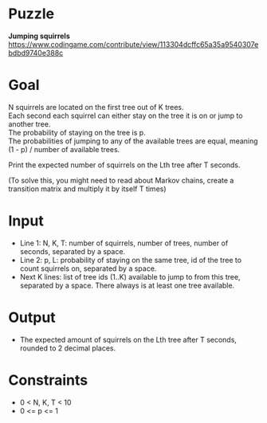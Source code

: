 # Puzzle
**Jumping squirrels** https://www.codingame.com/contribute/view/113304dcffc65a35a9540307ebdbd9740e388c

# Goal
N squirrels are located on the first tree out of K trees.  
Each second each squirrel can either stay on the tree it is on or jump to another tree.  
The probability of staying on the tree is p.  
The probabilities of jumping to any of the available trees are equal, meaning (1 - p) / number of available trees.  

Print the expected number of squirrels on the Lth tree after T seconds.

(To solve this, you might need to read about Markov chains, create a transition matrix and multiply it by itself T times)  

# Input
* Line 1: N, K, T: number of squirrels, number of trees, number of seconds, separated by a space.
* Line 2: p, L: probability of staying on the same tree, id of the tree to count squirrels on, separated by a space.
* Next K lines: list of tree ids (1..K) available to jump to from this tree, separated by a space. There always is at least one tree available.

# Output
* The expected amount of squirrels on the Lth tree after T seconds, rounded to 2 decimal places.

# Constraints
* 0 < N, K, T < 10
* 0 <= p <= 1

